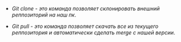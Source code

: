 * *Git clone - это команда позволяет склонировать внешний реппозиторий на наш пк*.

* *Git pull - это команда позволяет скачать все из текущего реппозитория и автоматически сделать merge с нашей версии*.

